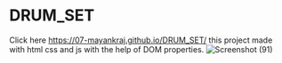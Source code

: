 # DRUM_SET
Click here https://07-mayankraj.github.io/DRUM_SET/
this project made with html css and js with the help of  DOM properties.
![Screenshot (91)](https://user-images.githubusercontent.com/87657007/172637993-0cec7793-ed78-4e27-a078-beacdc553b90.png)
